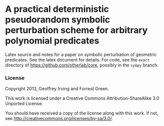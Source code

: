 A practical deterministic pseudorandom symbolic perturbation scheme for arbitrary polynomial predicates
=======================================================================================================

Latex source and notes for a paper on symbolic perturbation of geometric predicates.
See the latex document for details.  For code, see the `exact` directory of
https://github.com/otherlab/core, possibly in the `sympy` branch.

### License

Copyright 2013, Geoffrey Irving and Forrest Green.

This work is licensed under a Creative Commons Attribution-ShareAlike 3.0 Unported License.

You should have received a copy of the license along with this
work.  If not, see <http://creativecommons.org/licenses/by-sa/3.0/>.
